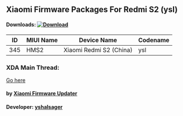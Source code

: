 ## Xiaomi Firmware Packages For Redmi S2 (ysl)

#### Downloads: [![Download](https://img.shields.io/badge/Downloads-Here-orange.svg)](https://xiaomifirmwareupdater.github.io/#weekly)

| ID | MIUI Name | Device Name | Codename |
| --- | --- | --- | --- |
| 345 | HMS2 | Xiaomi Redmi S2 (China) | ysl |

### XDA Main Thread:
[Go here](https://forum.xda-developers.com/android/software-hacking/devices-yshalsager-t3741446)

#### by [Xiaomi Firmware Updater](https://github.com/XiaomiFirmwareUpdater)
#### Developer: [yshalsager](https://github.com/yshalsager)
